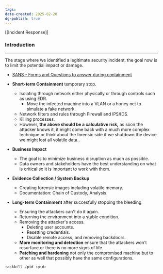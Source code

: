 ```yaml
---
tags: 
date-created: 2025-02-20
dg-publish: true
---
```

[[Incident Response]]
### Introduction
---
The stage where we identified a legitimate security incident, the goal now is to limit the potential impact or damage.

- [SANS - Forms and Questions to answer during containment](https://www.sans.org/media/score/incident-forms/IH-Containment.pdf)

- **Short-term Containment** temporary stop.
	- Isolating through network either physically or through controls such as using EDR.
		- Move the infected machine into a VLAN or a honey net to simulate a fake network.
	- Network filters and rules through Firewall and IPS/IDS.
	- Killing processes.
	- However, **the above should be a calculative risk,** as soon the attacker knows it, it might come back with a much more complex technique or think about the forensic side if we shutdown the device we might lost all volatile data..
- **Business Impact** 
	- The goal is to minimize business disruption as much as possible. 
	- Data owners and stakeholders have the best understanding on what is critical so it is important to work with them.
- **Evidence Collection / System Backup**
	- Creating forensic images including volatile memory.
	- Documentation: Chain of Custody, Analysis.
- **Long-term Containment** after succesfully stopping the bleeding.
	- Ensuring the attackers can't do it again.
	- Returning the environment into a stable condition.
	- Removing the attacker's access.
		- Deleting user accounts.
		- Resetting credentials.
		- Disable remote access, and removing backdoors.
	- **More monitoring and detection** ensure that the attackers won't resurface or there is no more signs of life.
	- **Patching and hardening** not only the compromised machine but to other as well that possibly have the same configurations.

```C
taskkill /pid <pid>
```

